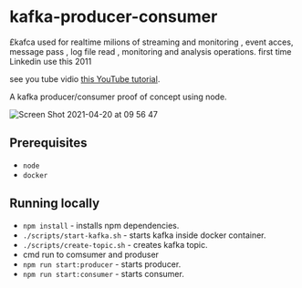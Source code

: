 # kafka-producer-consumer
£kafca used for realtime milions of streaming and monitoring , event acces, message pass , log file read , monitoring and analysis operations.
first time Linkedin use this 2011

see you tube vidio [this YouTube tutorial](https://www.youtube.com/watch?v=EiDLKECLcZw).

A kafka producer/consumer proof of concept using node.

![Screen Shot 2021-04-20 at 09 56 47](https://user-images.githubusercontent.com/17026751/115368228-cbcd0000-a1be-11eb-9d17-6ada1ad5ff98.png)

## Prerequisites

* `node`
* `docker`

## Running locally

* `npm install` - installs npm dependencies.
* `./scripts/start-kafka.sh` - starts kafka inside docker container.
* `./scripts/create-topic.sh` - creates kafka topic.
* cmd run to comsumer and produser
* `npm run start:producer` - starts producer.
* `npm run start:consumer` - starts consumer.
